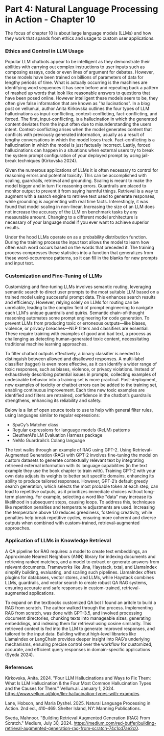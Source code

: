 # Part 4: Natural Language Processing in Action - Chapter 10

The focus of chapter 10 is about large language models (LLMs) and how they work that spands from ethics and usage to custom user applications.

### Ethics and Control in LLM Usage

Popular LLM chatbots appear to be intelligent as they demonstrate their abilities with carrying out complex instructions to user inputs such as composing essays, code or even lines of argument for debates. However, these models have been trained on billions of parameters of data for lengthy periods of time. What is actually occurring is the machines are identifying word sequences it has seen before and repeating back a pattern of mashed up words that look like reasonable answers to questions that have been posed online. However intelligent these models seem to be, they often give false information that are known as "hallucinations". In a blog post on vellum.ai, author Anita Kirkovska outlines the four types of LLM hallucinations as input-conflicting, context-conflicting, fact-conflicting, and forced. The first, input-conflicting, is a hallucination in which the generated content deviates from the input often due to misunderstanding the users intent. Context-conflicting arises when the model generates content that conflicts with previously generated information, usually as a result of lengthy conversations in which the model loses track. Fact-conflicting is a hallucination in which the model is just factually incorrect. Lastly, forced hallucinations can happen in a situations when external users try to break the system prompt configuration of your deployed prompt by using jail-break techniques (Kirkovska 2024).

Given the numerous applications of LLMs it is often necessary to control for reasoning errors and potential toxicity. This can be accomplished with scaling, guardrails, retrieval and grounding. Scaling is meant to make the model bigger and in turn fix reasoning errors. Guardrails are placed to monitor output to prevent it from saying harmful things. Retrieval is a way to augment with a search engine to retrieve text used to generate responses, while grounding is augmenting with real time facts. Interestingly, it was found that model scaling in non-linear. Increasing the size of an LLM does not increase the accuracy of the LLM on benchmark tasks by any measurable amount. Changing to a different model architecture is necessary of your language model if you ever want to achieve superior results.

Under the hood LLMs operate on as a probability distribution function. During the training process the input text allows the model to learn how often each word occurs based on the words that preceded it. The training process compresses these statistics into a function that generalizes from these word-occurrence patterns, so it can fill in the blanks for new prompts and input text.

### Customization and Fine-Tuning of LLMs

Customizing and fine-tuning LLMs involves semantic routing, leveraging semantic search to direct user prompts to the most suitable LLM based on a trained model using successful prompt data. This enhances search results and efficiency. However, relying solely on LLMs for routing can be unreliable, leading to the complex field of prompt engineering to navigate each LLM's unique guardrails and quirks. Semantic chain-of-thought reasoning automates some prompt engineering for code generation. To prevent LLMs from producing toxic or erroneous outputs—like biases, violence, or privacy breaches—NLP filters and classifiers are essential. These require training with examples of good and bad text, a process as challenging as detecting human-generated toxic content, necessitating traditional machine learning approaches. 

To filter chatbot outputs effectively, a binary classifier is needed to distinguish between allowed and disallowed responses. A multi-label classifier (tagger) is even more effective, as it can identify a wider range of toxic responses, such as biases, violence, or privacy violations. Instead of exhaustively describing potential issues in prompts, collecting examples of undesirable behavior into a training set is more practical. Post-deployment, new examples of toxicity or chatbot errors can be added to the training set, enabling continuous improvement. Each time new toxic examples are identified and filters are retrained, confidence in the chatbot’s guardrails strengthens, enhancing its reliability and safety.

Below is a list of open source tools to use to help with general filter rules, using languages similar to regular expressions:

- SpaCy’s Matcher class
- Regular expressions for language models (ReLM) patterns
- EleutherAI’s LM Evaluation Harness package
- NeMo Guardrails’s Colang language

The text walks through an example of RAG using GPT-2. Using Retrieval-Augmented Generation (RAG) with GPT-2 involves fine-tuning the model on custom datasets to generate contextually relevant text by integrating retrieved external information with its language capabilities (in the text example they use the book chapter to train with). Training GPT-2 with your own data adjusts its weights to better suit specific domains, enhancing its ability to produce tailored responses. However, GPT-2’s default greedy search generation, which selects the most probable token at each step, can lead to repetitive outputs, as it prioritizes immediate choices without long-term planning. For example, selecting a word like "data" may increase its likelihood in subsequent steps, causing loops. To address this, techniques like repetition penalties and temperature adjustments are used. Increasing the temperature above 1.0 reduces greediness, fostering creativity, while penalties help break repetitive cycles, ensuring more coherent and diverse outputs when combined with custom-trained, retrieval-augmented approaches. 

### Application of LLMs in Knowledge Retrieval

A QA pipeline for RAG requires: a model to create text embeddings, an Approximate Nearest Neighbors (ANN) library for indexing documents and retrieving ranked matches, and a model to extract or generate answers from relevant documents. Frameworks like Jina, Haystack, txtai, and LlamaIndex simplify building, evaluating, and scaling such pipelines. LlamaIndex offers plugins for databases, vector stores, and LLMs, while Haystack combines LLMs, guardrails, and vector search to create robust QA RAG systems, ensuring accurate and safe responses in custom-trained, retrieval-augmented applications.

To expand on the textbooks customized QA bot I found an aritcle to build a RAG from scratch. The author walked through the process. Implementing RAG from scratch, was done with GPT-3.5, and involved processing document directories, chunking texts into manageable sizes, generating embeddings, and indexing them for retrieval using cosine similarity. This retrieved context is fed into the LLM to generate improved responses, and tailored to the input data. Building without high-level libraries like LlamaIndex or LangChain provides deeper insight into RAG’s underlying mechanisms, ensuring precise control over the workflow for customized, accurate, and efficient query responses in domain-specific applications (Syeda 2024).

### References


Kirkovska, Anita. 2024. "Four LLM Hallucinations and Ways to Fix Them: What Is LLM Hallucination & the Four Most Common Hallucination Types and the Causes for Them." Vellum.ai. January 1, 2024. https://www.vellum.ai/blog/llm-hallucination-types-with-examples.

Lane, Hobson, and Maria Dyshel. 2025. Natural Language Processing in Action. 2nd ed., 410–469. Shelter Island, NY: Manning Publications.

Syeda, Mahnoor. "Building Retrieval Augmented Generation (RAG) From Scratch." Medium, July 30, 2024. https://medium.com/red-buffer/building-retrieval-augmented-generation-rag-from-scratch-74c1cd7ae2c0.
